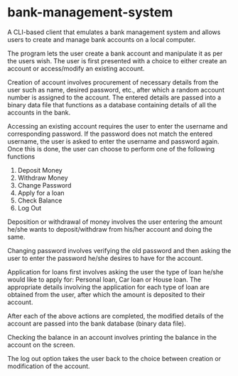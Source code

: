 # bank-management-system
A CLI-based client that emulates a bank management system and allows users to create and manage bank accounts on a local computer.

The program lets the user create a bank account and manipulate it as per the users wish. The user is first presented with a choice to either create an account or access/modify an existing account.

Creation of account involves procurement of necessary details from the user such as name, desired password, etc., after which a random account number is assigned to the account. The entered details are passed into a binary data file that functions as a database containing details of all the accounts in the bank.

Accessing an existing account requires the user to enter the username and corresponding password. If the password does not match the entered username, the user is asked to enter the username and password again. Once this is done, the user can choose to perform one of the following functions

1.	Deposit Money
2.	Withdraw Money
3.	Change Password
4.	Apply for a loan
5.	Check Balance
6.	Log Out

Deposition or withdrawal of money involves the user entering the amount he/she wants to deposit/withdraw from his/her account and doing the same.

Changing password involves verifying the old password and then asking the user to enter the password he/she desires to have for the account.

Application for loans first involves asking the user the type of loan he/she would like to apply for: Personal loan, Car loan or House loan. The appropriate details involving the application for each type of loan are obtained from the user, after which the amount is deposited to their account.

After each of the above actions are completed, the modified details of the account are passed into the bank database (binary data file).

Checking the balance in an account involves printing the balance in the account on the screen.

The log out option takes the user back to the choice between creation or modification of the account.
